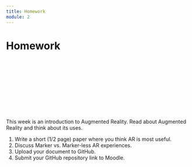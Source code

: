 ```yaml
---
title: Homework
module: 2
---
```


# Homework

<div class="embed-responsive embed-responsive-16by9"><iframe class="embed-responsive-item" src="" frameborder="0" allowfullscreen></iframe></div>

This week is an introduction to Augmented Reality. Read about Augmented Reality and think about its uses.

1.	Write a short (1/2 page) paper where you think AR is most useful.
2.	Discuss Marker vs. Marker-less AR experiences.
3.	Upload your document to GitHub.
4.	Submit your GitHub repository link to Moodle.


